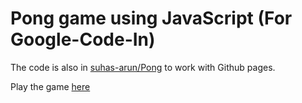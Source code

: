 # Pong game using JavaScript (For Google-Code-In)

The code is also in [suhas-arun/Pong](https://github.com/suhas-arun/Pong) to work with Github pages.

Play the game [here](https://suhas-arun.github.io/Pong/)